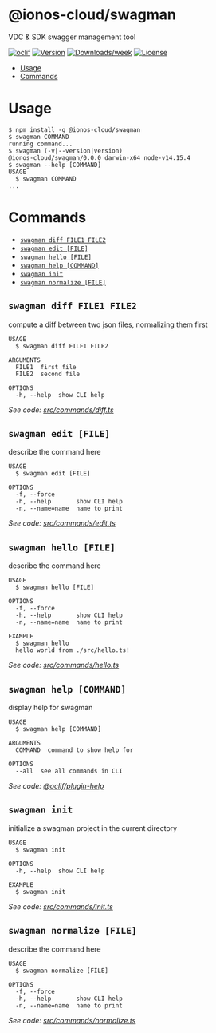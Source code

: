 @ionos-cloud/swagman
====================

VDC &amp; SDK swagger management tool

[![oclif](https://img.shields.io/badge/cli-oclif-brightgreen.svg)](https://oclif.io)
[![Version](https://img.shields.io/npm/v/@ionos-cloud/swagman.svg)](https://npmjs.org/package/@ionos-cloud/swagman)
[![Downloads/week](https://img.shields.io/npm/dw/@ionos-cloud/swagman.svg)](https://npmjs.org/package/@ionos-cloud/swagman)
[![License](https://img.shields.io/npm/l/@ionos-cloud/swagman.svg)](https://github.com/ionos-cloud/swagman/blob/master/package.json)

<!-- toc -->
* [Usage](#usage)
* [Commands](#commands)
<!-- tocstop -->
# Usage
<!-- usage -->
```sh-session
$ npm install -g @ionos-cloud/swagman
$ swagman COMMAND
running command...
$ swagman (-v|--version|version)
@ionos-cloud/swagman/0.0.0 darwin-x64 node-v14.15.4
$ swagman --help [COMMAND]
USAGE
  $ swagman COMMAND
...
```
<!-- usagestop -->
# Commands
<!-- commands -->
* [`swagman diff FILE1 FILE2`](#swagman-diff-file1-file2)
* [`swagman edit [FILE]`](#swagman-edit-file)
* [`swagman hello [FILE]`](#swagman-hello-file)
* [`swagman help [COMMAND]`](#swagman-help-command)
* [`swagman init`](#swagman-init)
* [`swagman normalize [FILE]`](#swagman-normalize-file)

## `swagman diff FILE1 FILE2`

compute a diff between two json files, normalizing them first

```
USAGE
  $ swagman diff FILE1 FILE2

ARGUMENTS
  FILE1  first file
  FILE2  second file

OPTIONS
  -h, --help  show CLI help
```

_See code: [src/commands/diff.ts](https://github.com/ionos-cloud/swagman/blob/v0.0.0/src/commands/diff.ts)_

## `swagman edit [FILE]`

describe the command here

```
USAGE
  $ swagman edit [FILE]

OPTIONS
  -f, --force
  -h, --help       show CLI help
  -n, --name=name  name to print
```

_See code: [src/commands/edit.ts](https://github.com/ionos-cloud/swagman/blob/v0.0.0/src/commands/edit.ts)_

## `swagman hello [FILE]`

describe the command here

```
USAGE
  $ swagman hello [FILE]

OPTIONS
  -f, --force
  -h, --help       show CLI help
  -n, --name=name  name to print

EXAMPLE
  $ swagman hello
  hello world from ./src/hello.ts!
```

_See code: [src/commands/hello.ts](https://github.com/ionos-cloud/swagman/blob/v0.0.0/src/commands/hello.ts)_

## `swagman help [COMMAND]`

display help for swagman

```
USAGE
  $ swagman help [COMMAND]

ARGUMENTS
  COMMAND  command to show help for

OPTIONS
  --all  see all commands in CLI
```

_See code: [@oclif/plugin-help](https://github.com/oclif/plugin-help/blob/v3.2.2/src/commands/help.ts)_

## `swagman init`

initialize a swagman project in the current directory

```
USAGE
  $ swagman init

OPTIONS
  -h, --help  show CLI help

EXAMPLE
  $ swagman init
```

_See code: [src/commands/init.ts](https://github.com/ionos-cloud/swagman/blob/v0.0.0/src/commands/init.ts)_

## `swagman normalize [FILE]`

describe the command here

```
USAGE
  $ swagman normalize [FILE]

OPTIONS
  -f, --force
  -h, --help       show CLI help
  -n, --name=name  name to print
```

_See code: [src/commands/normalize.ts](https://github.com/ionos-cloud/swagman/blob/v0.0.0/src/commands/normalize.ts)_
<!-- commandsstop -->
